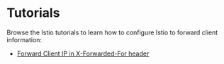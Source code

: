 # Tutorials

Browse the Istio tutorials to learn how to configure Istio to forward client information:

- [Forward Client IP in X-Forwarded-For header](./01-00-x-forwarded-for-header.md)
